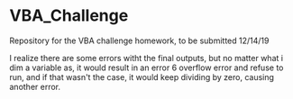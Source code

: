 # VBA_Challenge
Repository for the VBA challenge homework, to be submitted 12/14/19


I realize there are some errors witht the final outputs, but no matter what i dim a variable as, it would result in an error 6 overflow error and refuse to run, and if that wasn't the case, it would keep dividing by zero, causing another error. 

